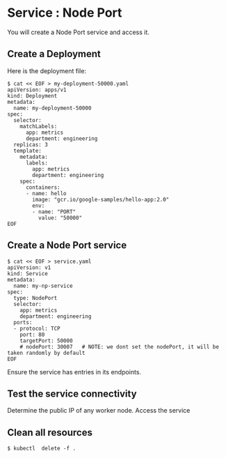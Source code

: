 # Service : Node Port

You will create a Node Port service and access it.

## Create a Deployment

Here is the deployment file:
```console
$ cat << EOF > my-deployment-50000.yaml
apiVersion: apps/v1
kind: Deployment
metadata:
  name: my-deployment-50000
spec:
  selector:
    matchLabels:
      app: metrics
      department: engineering
  replicas: 3
  template:
    metadata:
      labels:
        app: metrics
        department: engineering
    spec:
      containers:
      - name: hello
        image: "gcr.io/google-samples/hello-app:2.0"
        env:
        - name: "PORT"
          value: "50000"
EOF
```

## Create a Node Port service

```console
$ cat << EOF > service.yaml
apiVersion: v1
kind: Service
metadata:
  name: my-np-service
spec:
  type: NodePort
  selector:
    app: metrics
    department: engineering
  ports:
  - protocol: TCP
    port: 80
    targetPort: 50000
    # nodePort: 30007   # NOTE: we dont set the nodePort, it will be taken randomly by default
EOF
```

Ensure the service has entries in its endpoints.

## Test the service connectivity

Determine the public IP of any worker node.
Access the service

## Clean all resources

```console
$ kubectl  delete -f .
```
